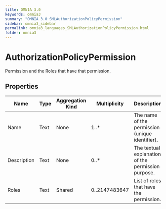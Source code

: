 ```yaml
---
title: OMNIA 3.0
keywords: omnia3
summary: "OMNIA 3.0 SMLAuthorizationPolicyPermission"
sidebar: omnia3_sidebar
permalink: omnia3_languages_SMLAuthorizationPolicyPermission.html
folder: omnia3
---
```


# AuthorizationPolicyPermission
Permission and the Roles that have that permission.
## Properties
|Name|Type|Aggregation Kind|Multiplicity|Description|
|--|--|--|--|--|
|Name|Text|None|1..*|The name of the permission (unique identifier).|
|Description|Text|None|0..*|The textual explanation of the permission purpose.|
|Roles|Text|Shared|0..2147483647|List of roles that have the permission.|

